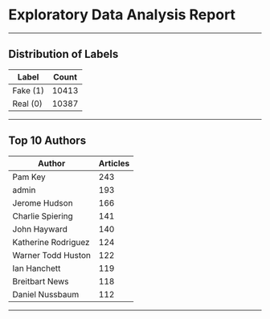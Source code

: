 # Exploratory Data Analysis Report

---

## Distribution of Labels

| Label | Count  |
|-------|--------|
| Fake (1) | 10413 |
| Real (0) | 10387 |

---

## Top 10 Authors

| Author                | Articles |
|-----------------------|----------|
| Pam Key               | 243      |
| admin                 | 193      |
| Jerome Hudson         | 166      |
| Charlie Spiering      | 141      |
| John Hayward          | 140      |
| Katherine Rodriguez   | 124      |
| Warner Todd Huston    | 122      |
| Ian Hanchett          | 119      |
| Breitbart News        | 118      |
| Daniel Nussbaum       | 112      |

---
